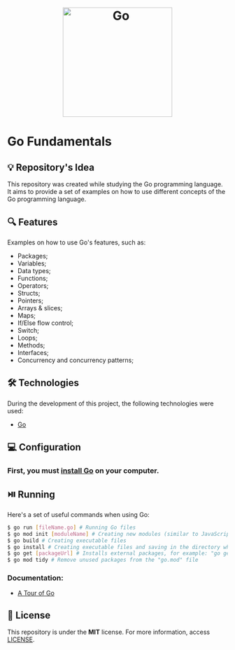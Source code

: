 <h1 align="center"><img alt="Go" title="Go" src="https://go.dev/images/go-logo-blue.svg" width="250" /></h1>

# Go Fundamentals

## 💡 Repository's Idea

This repository was created while studying the Go programming language. It aims to provide a set of examples on how to use different concepts of the Go programming language.

## 🔍 Features

Examples on how to use Go's features, such as:

* Packages;
* Variables;
* Data types;
* Functions;
* Operators;
* Structs;
* Pointers;
* Arrays & slices;
* Maps;
* If/Else flow control;
* Switch;
* Loops;
* Methods;
* Interfaces;
* Concurrency and concurrency patterns;

## 🛠 Technologies

During the development of this project, the following technologies were used:

- [Go](https://go.dev/)

## 💻 Configuration

### First, you must [install Go](https://go.dev/dl/) on your computer.

## ⏯️ Running

Here's a set of useful commands when using Go:

```bash
$ go run [fileName.go] # Running Go files
$ go mod init [moduleName] # Creating new modules (similar to JavaScript "package.json" files)
$ go build # Creating executable files
$ go install # Creating executable files and saving in the directory where Go is installed
$ go get [packageUrl] # Installs external packages, for example: "go get github.com/badoux/checkmail"
$ go mod tidy # Remove unused packages from the "go.mod" file
```

### Documentation:
* [A Tour of Go](https://go.dev/tour/welcome/1)

## 📄 License

This repository is under the **MIT** license. For more information, access [LICENSE](./LICENSE).
